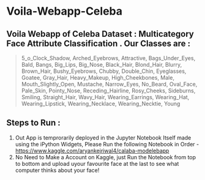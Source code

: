 # Voila-Webapp-Celeba
## Voila Webapp of Celeba Dataset : Multicategory Face Attribute Classification . Our Classes are : 

> 5_o_Clock_Shadow,
> Arched_Eyebrows,
> Attractive,
> Bags_Under_Eyes,
> Bald,
> Bangs,
> Big_Lips,
> Big_Nose,
> Black_Hair,
> Blond_Hair,
> Blurry,
> Brown_Hair,
> Bushy_Eyebrows,
> Chubby,
> Double_Chin,
> Eyeglasses,
> Goatee,
> Gray_Hair,
> Heavy_Makeup,
> High_Cheekbones,
> Male,
> Mouth_Slightly_Open,
> Mustache,
> Narrow_Eyes,
> No_Beard,
> Oval_Face,
> Pale_Skin,
> Pointy_Nose,
> Receding_Hairline,
> Rosy_Cheeks,
> Sideburns,
> Smiling,
> Straight_Hair,
> Wavy_Hair,
> Wearing_Earrings,
> Wearing_Hat,
> Wearing_Lipstick,
> Wearing_Necklace,
> Wearing_Necktie,
> Young 

## Steps to Run :

1. Out App is temprorarily deployed in the Jupyter Notebook Itself made using the iPython Widgets, Please Run the following Notebook in Order - https://www.kaggle.com/aryankejriwal4/calaba-modelebapp
2. No Need to Make a Account on Kaggle, just Run the Notebook from top to bottom and upload uyour favourite face at the last to see what computer thinks about your face!

